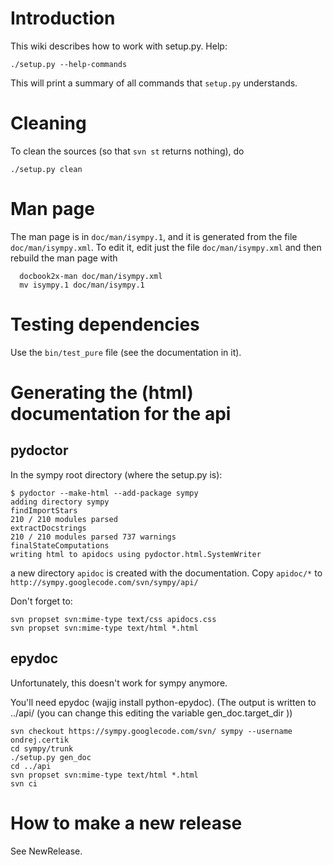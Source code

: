 

# Introduction

This wiki describes how to work with setup.py. Help:
```
./setup.py --help-commands
```
This will print a summary of all commands that `setup.py` understands.

# Cleaning

To clean the sources (so that `svn st` returns nothing), do 
```
./setup.py clean
```

# Man page

The man page is in `doc/man/isympy.1`, and it is generated from the file `doc/man/isympy.xml`. To edit it, edit just the file `doc/man/isympy.xml` and then rebuild the man page with

```
  docbook2x-man doc/man/isympy.xml
  mv isympy.1 doc/man/isympy.1
```

# Testing dependencies

Use the `bin/test_pure` file (see the documentation in it).

# Generating the (html) documentation for the api

## pydoctor

In the sympy root directory (where the setup.py is):

```
$ pydoctor --make-html --add-package sympy
adding directory sympy
findImportStars
210 / 210 modules parsed 
extractDocstrings
210 / 210 modules parsed 737 warnings 
finalStateComputations
writing html to apidocs using pydoctor.html.SystemWriter
```

a new directory `apidoc` is created with the documentation. Copy `apidoc/*` to `http://sympy.googlecode.com/svn/sympy/api/`

Don't forget to:
```
svn propset svn:mime-type text/css apidocs.css
svn propset svn:mime-type text/html *.html
```

## epydoc

Unfortunately, this doesn't work for sympy anymore.

You'll need epydoc (wajig install python-epydoc). (The output is written to ../api/ (you can change this editing the variable gen_doc.target_dir ))

```
svn checkout https://sympy.googlecode.com/svn/ sympy --username ondrej.certik
cd sympy/trunk
./setup.py gen_doc
cd ../api
svn propset svn:mime-type text/html *.html
svn ci
```

# How to make a new release

See NewRelease.